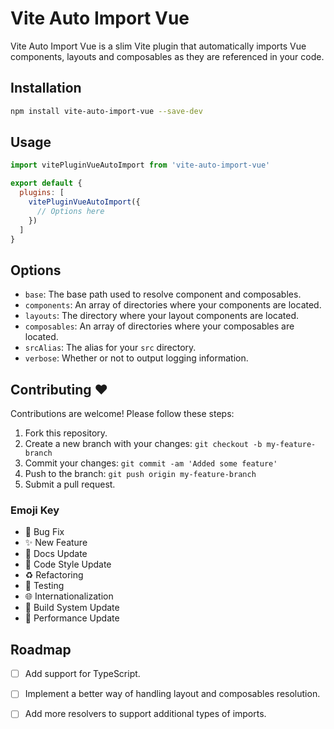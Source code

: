 # Vite Auto Import Vue

Vite Auto Import Vue is a slim Vite plugin that automatically imports Vue components, layouts and composables as they are referenced in your code.

## Installation

```sh
npm install vite-auto-import-vue --save-dev
```

## Usage

```js
import vitePluginVueAutoImport from 'vite-auto-import-vue'

export default {
  plugins: [
    vitePluginVueAutoImport({
      // Options here
    })
  ]
}
```

## Options

- `base`: The base path used to resolve component and composables.
- `components`: An array of directories where your components are located.
- `layouts`: The directory where your layout components are located.
- `composables`: An array of directories where your composables are located.
- `srcAlias`: The alias for your `src` directory.
- `verbose`: Whether or not to output logging information.

## Contributing :heart:

Contributions are welcome! Please follow these steps:

1. Fork this repository.
2. Create a new branch with your changes: `git checkout -b my-feature-branch`
3. Commit your changes: `git commit -am 'Added some feature'`
4. Push to the branch: `git push origin my-feature-branch`
5. Submit a pull request.

### Emoji Key

- :bug: Bug Fix
- :sparkles: New Feature
- :pencil: Docs Update
- :art: Code Style Update
- :recycle: Refactoring
- :test_tube: Testing
- :globe_with_meridians: Internationalization
- :construction_worker: Build System Update
- :rocket: Performance Update

## Roadmap

- [ ] Add support for TypeScript.
- [ ] Implement a better way of handling layout and composables resolution.
- [ ] Add more resolvers to support additional types of imports.

